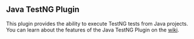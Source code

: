 ## Java TestNG Plugin

This plugin provides the ability to execute TestNG tests from Java projects. You can learn about the features of the Java TestNG Plugin on the [wiki](https://github.com/inversoft/savant-java-testng-plugin/wiki/Home).

